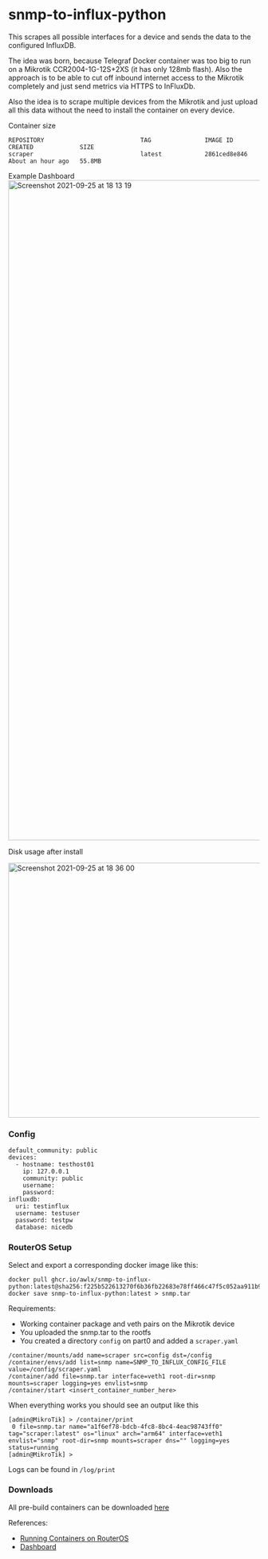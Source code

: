 # snmp-to-influx-python

This scrapes all possible interfaces for a device and sends the data to the configured InfluxDB.

The idea was born, because Telegraf Docker container was too big to run on a Mikrotik CCR2004-1G-12S+2XS (it has only 128mb flash). Also the approach is to be able to cut off inbound internet access to the Mikrotik completely and just send metrics via HTTPS to InFluxDb.

Also the idea is to scrape multiple devices from the Mikrotik and just upload all this data without the need to install the container on every device.

Container size
```
REPOSITORY                           TAG               IMAGE ID       CREATED             SIZE
scraper                              latest            2861ced8e846   About an hour ago   55.8MB
```

Example Dashboard
<img width="1324" alt="Screenshot 2021-09-25 at 18 13 19" src="https://user-images.githubusercontent.com/6527744/134778264-cd808d63-4e8e-4366-bf01-e74f30d3a907.png">

Disk usage after install

<img width="511" alt="Screenshot 2021-09-25 at 18 36 00" src="https://user-images.githubusercontent.com/6527744/134778982-34540844-eee3-44d6-b319-587bcf8c8baa.png">

### Config

```
default_community: public
devices:
  - hostname: testhost01
    ip: 127.0.0.1
    community: public
    username:
    password:
influxdb:
  uri: testinflux
  username: testuser
  password: testpw
  database: nicedb
```

### RouterOS Setup

Select and export a corresponding docker image like this:
```
docker pull ghcr.io/awlx/snmp-to-influx-python:latest@sha256:f225b522613270f6b36fb22683e78ff466c47f5c052aa911b933f583b602ab51
docker save snmp-to-influx-python:latest > snmp.tar 
```

Requirements:
- Working container package and veth pairs on the Mikrotik device
- You uploaded the snmp.tar to the rootfs 
- You created a directory `config` on part0 and added a `scraper.yaml`

```
/container/mounts/add name=scraper src=config dst=/config
/container/envs/add list=snmp name=SNMP_TO_INFLUX_CONFIG_FILE value=/config/scraper.yaml
/container/add file=snmp.tar interface=veth1 root-dir=snmp mounts=scraper logging=yes envlist=snmp
/container/start <insert_container_number_here>
```

When everything works you should see an output like this
```
[admin@MikroTik] > /container/print 
 0 file=snmp.tar name="a1f6ef78-bdcb-4fc8-8bc4-4eac98743ff0" tag="scraper:latest" os="linux" arch="arm64" interface=veth1 envlist="snmp" root-dir=snmp mounts=scraper dns="" logging=yes status=running 
[admin@MikroTik] >
```

Logs can be found in `/log/print`

### Downloads

All pre-build containers can be downloaded [here](https://github.com/awlx/snmp-to-influx-python/pkgs/container/snmp-to-influx-python)

References:
- [Running Containers on RouterOS](https://forum.mikrotik.com/viewtopic.php?f=1&t=178342)
- [Dashboard](https://stats.ffmuc.net/d/V1sioJN7k/mikrotik-monitoring?orgId=1)
